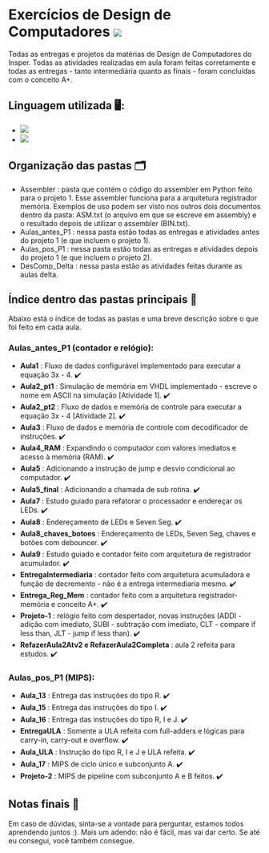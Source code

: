 # Exercícios de Design de Computadores <img src="https://img.shields.io/static/v1?label=Entregas&message=A&color=success&style=flat-square&logo=ghost"/>

Todas as entregas e projetos da matérias de Design de Computadores do Insper. Todas as atividades realizadas em aula foram feitas corretamente e todas as entregas - tanto intermediária quanto as finais - foram concluídas com o conceito A+.

## Linguagem utilizada :desktop_computer::

- <img src="https://img.shields.io/static/v1?label=Code&message=Python&color=important&style=plastic&labelColor=black&logo=python"/>
- <img src="https://img.shields.io/static/v1?label=Code&message=VHDL&color=important&style=plastic&labelColor=black"/>

## Organização das pastas :card_index_dividers:

- Assembler : pasta que contém o código do assembler em Python feito para o projeto 1. Esse assembler funciona para a arquitetura registrador memória. Exemplos de uso podem ser visto nos outros dois documentos dentro da pasta: ASM.txt (o arquivo em que se escreve em assembly) e o resultado depois de utilizar o assembler (BIN.txt).
- Aulas_antes_P1 : nessa pasta estão todas as entregas e atividades antes do projeto 1 (e que incluem o projeto 1).
- Aulas_pos_P1 : nessa pasta estão todas as entregas e atividades depois do projeto 1 (e que incluem o projeto 2).
- DesComp_Delta : nessa pasta estão as atividades feitas durante as aulas delta.

## Índice dentro das pastas principais :card_index:

Abaixo está o índice de todas as pastas e uma breve descrição sobre o que foi feito em cada aula.

### Aulas_antes_P1 (contador e relógio):

-  **Aula1** : Fluxo de dados configurável implementado para executar a equação 3x - 4.  :heavy_check_mark:
-  **Aula2_pt1** : Simulação de memória em VHDL implementado - escreve o nome em ASCII na simulação [Atividade 1]. :heavy_check_mark:
-  **Aula2_pt2** : Fluxo de dados e memória de controle para executar a equação 3x - 4 [Atividade 2].  :heavy_check_mark:
-  **Aula3** : Fluxo de dados e memória de controle com decodificador de instruções. :heavy_check_mark:
-  **Aula4_RAM** : Expandindo o computador com valores imediatos e acesso à memória (RAM). :heavy_check_mark:
-  **Aula5** : Adicionando a instrução de jump e desvio condicional ao computador. :heavy_check_mark:
-  **Aula5_final** : Adicionando a chamada de sub rotina. :heavy_check_mark:
-  **Aula7** : Estudo guiado para refatorar o processador e endereçar os LEDs. :heavy_check_mark:
-  **Aula8** : Endereçamento de LEDs e Seven Seg. :heavy_check_mark:
-  **Aula8_chaves_botoes** : Endereçamento de LEDs, Seven Seg, chaves e botões com debouncer. :heavy_check_mark:
-  **Aula9** : Estudo guiado e contador feito com arquitetura de registrador acumulador. :heavy_check_mark:
-  **EntregaIntermediaria** : contador feito com arquitetura acumuladora e função de decremento - não é a entrega intermediaria mesmo. :heavy_check_mark:
-  **Entrega_Reg_Mem** : contador feito com a arquitetura registrador-memória e conceito A+. :heavy_check_mark:
-  **Projeto-1** : relógio feito com despertador, novas instruções (ADDI - adição com imediato, SUBI - subtração com imediato, CLT - compare if less than, JLT - jump if less than). :heavy_check_mark:
-  **RefazerAula2Atv2 e RefazerAula2Completa** : aula 2 refeita para estudos. :heavy_check_mark:

### Aulas_pos_P1 (MIPS): 

-  **Aula_13** : Entrega das instruções do tipo R. :heavy_check_mark:
-  **Aula_15** : Entrega das instruções do tipo I. :heavy_check_mark:
-  **Aula_16** : Entrega das instruções do tipo R, I e J. :heavy_check_mark:
-  **EntregaULA** : Somente a ULA refeita com full-adders e lógicas para carry-in, carry-out e overflow. :heavy_check_mark:
-  **Aula_ULA** : Instrução do tipo R, I e J e ULA refeita. :heavy_check_mark:
-  **Aula_17** : MIPS de ciclo único e subconjunto A. :heavy_check_mark:
-  **Projeto-2** : MIPS de pipeline com subconjunto A e B feitos. :heavy_check_mark:

## Notas finais :pushpin:

Em caso de dúvidas, sinta-se a vontade para perguntar, estamos todos aprendendo juntos :).
Mais um adendo: não é fácil, mas vai dar certo. Se até eu consegui, você também consegue.
